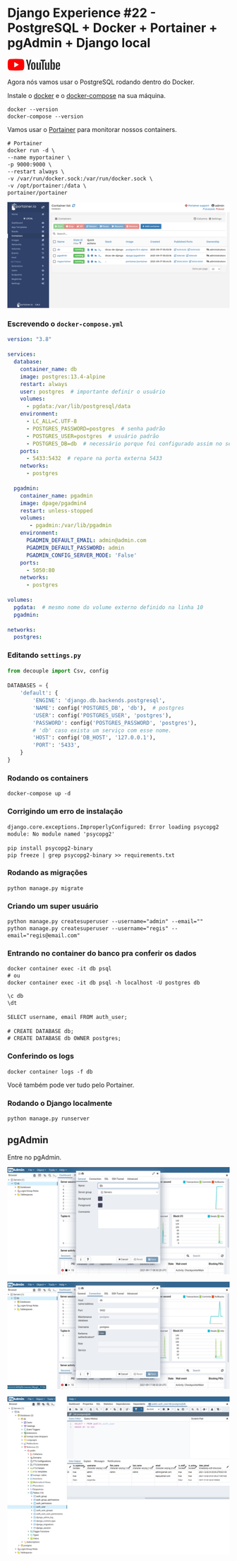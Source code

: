 # Django Experience #22 - PostgreSQL + Docker + Portainer + pgAdmin + Django local

<a href="">
    <img src="../img/youtube.png">
</a>

Agora nós vamos usar o PostgreSQL rodando dentro do Docker.

Instale o [docker](https://docs.docker.com/get-docker/) e o [docker-compose](https://docs.docker.com/compose/install/) na sua máquina.

```
docker --version
docker-compose --version
```

Vamos usar o [Portainer](https://www.portainer.io/) para monitorar nossos containers.

```
# Portainer
docker run -d \
--name myportainer \
-p 9000:9000 \
--restart always \
-v /var/run/docker.sock:/var/run/docker.sock \
-v /opt/portainer:/data \
portainer/portainer
```

![img/portainer.png](../img/portainer.png)

### Escrevendo o `docker-compose.yml`

```yml
version: "3.8"

services:
  database:
    container_name: db
    image: postgres:13.4-alpine
    restart: always
    user: postgres  # importante definir o usuário
    volumes:
      - pgdata:/var/lib/postgresql/data
    environment:
      - LC_ALL=C.UTF-8
      - POSTGRES_PASSWORD=postgres  # senha padrão
      - POSTGRES_USER=postgres  # usuário padrão
      - POSTGRES_DB=db  # necessário porque foi configurado assim no settings
    ports:
      - 5433:5432  # repare na porta externa 5433
    networks:
      - postgres

  pgadmin:
    container_name: pgadmin
    image: dpage/pgadmin4
    restart: unless-stopped
    volumes:
       - pgadmin:/var/lib/pgadmin
    environment:
      PGADMIN_DEFAULT_EMAIL: admin@admin.com
      PGADMIN_DEFAULT_PASSWORD: admin
      PGADMIN_CONFIG_SERVER_MODE: 'False'
    ports:
      - 5050:80
    networks:
      - postgres

volumes:
  pgdata:  # mesmo nome do volume externo definido na linha 10
  pgadmin:

networks:
  postgres:
```

### Editando `settings.py`

```python
from decouple import Csv, config

DATABASES = {
    'default': {
        'ENGINE': 'django.db.backends.postgresql',
        'NAME': config('POSTGRES_DB', 'db'),  # postgres
        'USER': config('POSTGRES_USER', 'postgres'),
        'PASSWORD': config('POSTGRES_PASSWORD', 'postgres'),
        # 'db' caso exista um serviço com esse nome.
        'HOST': config('DB_HOST', '127.0.0.1'),
        'PORT': '5433',
    }
}
```

### Rodando os containers

```
docker-compose up -d
```

### Corrigindo um **erro** de instalação

```
django.core.exceptions.ImproperlyConfigured: Error loading psycopg2 module: No module named 'psycopg2'

pip install psycopg2-binary
pip freeze | grep psycopg2-binary >> requirements.txt
```

### Rodando as migrações

```
python manage.py migrate
```

### Criando um super usuário

```
python manage.py createsuperuser --username="admin" --email=""
python manage.py createsuperuser --username="regis" --email="regis@email.com"
```

### Entrando no container do banco pra conferir os dados

```
docker container exec -it db psql
# ou
docker container exec -it db psql -h localhost -U postgres db
```

```
\c db
\dt

SELECT username, email FROM auth_user;

# CREATE DATABASE db;
# CREATE DATABASE db OWNER postgres;
```

### Conferindo os logs

```
docker container logs -f db
```

Você também pode ver tudo pelo Portainer.


### Rodando o Django localmente

```
python manage.py runserver
```

## pgAdmin

Entre no pgAdmin.

![img/db01.png](../img/db01.png)

![img/db02.png](../img/db02.png)

![img/pgadmin.png](../img/pgadmin.png)

